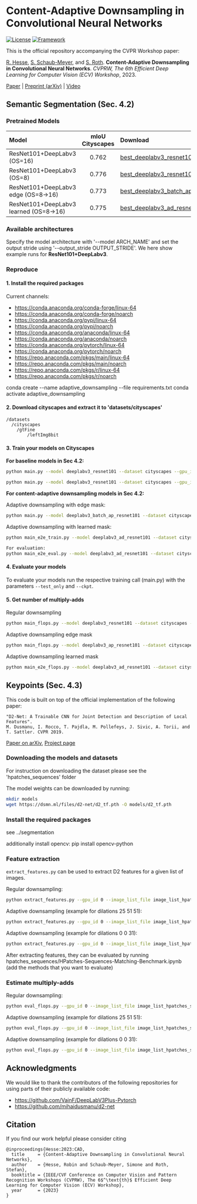 # Content-Adaptive Downsampling in Convolutional Neural Networks
[![License](https://img.shields.io/badge/License-Apache%202.0-blue.svg)](https://opensource.org/licenses/Apache-2.0)
[![Framework](https://img.shields.io/badge/PyTorch-%23EE4C2C.svg?&logo=PyTorch&logoColor=white)](https://pytorch.org/)

This is the official repository accompanying the CVPR Workshop paper:

[R. Hesse](https://robinhesse.github.io/), [S. Schaub-Meyer](https://schaubsi.github.io/), and [S. Roth](https://www.visinf.tu-darmstadt.de/visual_inference/people_vi/stefan_roth.en.jsp). **Content-Adaptive Downsampling in Convolutional Neural Networks**. _CVPRW, The 6th Efficient Deep Learning for Computer Vision (ECV) Workshop_, 2023.

[Paper](https://openaccess.thecvf.com/content/CVPR2023W/ECV/papers/Hesse_Content-Adaptive_Downsampling_in_Convolutional_Neural_Networks_CVPRW_2023_paper.pdf) | [Preprint (arXiv)](https://arxiv.org/abs/2305.09504) | [Video](https://www.youtube.com/watch?v=E4iJPpWaJso)

## Semantic Segmentation (Sec. 4.2)

### Pretrained Models

| Model       | mIoU Cityscapes  | Download |
| :---        |     :---:       | :---     |
| ResNet101+DeepLabv3 (OS=16)     | 0.762           | [best_deeplabv3_resnet101_cityscapes_os16_seed1.pth](https://download.visinf.tu-darmstadt.de/data/2023-cvpr-hesse-cad/best_deeplabv3_resnet101_cityscapes_os16_seed1.pth)| 
| ResNet101+DeepLabv3 (OS=8)   | 0.776           | [best_deeplabv3_resnet101_cityscapes_os8_seed1.pth](https://download.visinf.tu-darmstadt.de/data/2023-cvpr-hesse-cad/best_deeplabv3_resnet101_cityscapes_os8_seed1.pth) | 
| ResNet101+DeepLabv3 edge (OS=8->16)       | 0.773           | [best_deeplabv3_batch_ap_resnet101_cityscapes_os8_modeedges_os16till8_seed2_trimapwidth11_threshold0.15.pth](https://download.visinf.tu-darmstadt.de/data/2023-cvpr-hesse-cad/best_deeplabv3_batch_ap_resnet101_cityscapes_os8_modeedges_os16till8_seed2_trimapwidth11_threshold0.15.pth) | 
| ResNet101+DeepLabv3 learned (OS=8->16)     | 0.775           | [best_deeplabv3_ad_resnet101_cityscapes_modeend2end_seed0_default_tau1.0_lowresactive0.5_w_downsample_shared_andbatchnorm_shared.pth](https://download.visinf.tu-darmstadt.de/data/2023-cvpr-hesse-cad/best_deeplabv3_ad_resnet101_cityscapes_modeend2end_seed0_default_tau1.0_lowresactive0.5_w_downsample_shared_andbatchnorm_shared.pth) | 

### Available architectures

Specify the model architecture with '--model ARCH_NAME' and set the output stride using '--output_stride OUTPUT_STRIDE'. We here show example runs for **ResNet101+DeepLabv3**.

### Reproduce

#### 1. Install the required packages

Current channels:
- https://conda.anaconda.org/conda-forge/linux-64
- https://conda.anaconda.org/conda-forge/noarch
- https://conda.anaconda.org/pypi/linux-64
- https://conda.anaconda.org/pypi/noarch
- https://conda.anaconda.org/anaconda/linux-64
- https://conda.anaconda.org/anaconda/noarch
- https://conda.anaconda.org/pytorch/linux-64
- https://conda.anaconda.org/pytorch/noarch
- https://repo.anaconda.com/pkgs/main/linux-64
- https://repo.anaconda.com/pkgs/main/noarch
- https://repo.anaconda.com/pkgs/r/linux-64
- https://repo.anaconda.com/pkgs/r/noarch

conda create --name adaptive_downsampling --file requirements.txt
conda activate adaptive_downsampling

#### 2. Download cityscapes and extract it to 'datasets/cityscapes'

```
/datasets
  /cityscapes
  	/gtFine
		/leftImg8bit
```

#### 3. Train your models on Cityscapes

**For baseline models in Sec 4.2:**


```bash
python main.py --model deeplabv3_resnet101 --dataset cityscapes --gpu_id 0 --lr 0.1 --crop_size 768 --batch_size 8 --output_stride 16 --data_root /datasets/cityscapes --random_seed 0

python main.py --model deeplabv3_resnet101 --dataset cityscapes --gpu_id 0 --lr 0.1 --crop_size 768 --batch_size 8 --output_stride 8 --data_root /datasets/cityscapes --random_seed 0
```

**For content-adaptive downsampling models in Sec 4.2:**

Adaptive downsampling with edge mask:

```bash
python main.py --model deeplabv3_batch_ap_resnet101 --dataset cityscapes --gpu_id 0 --lr 0.1 --crop_size 768 --batch_size 8 --output_stride 8 --data_root /datasets/cityscapes --trimap_width 11 --pooling_mask_mode edges_os16till8 --pooling_mask_edge_detection_treshold [0.15, 0.35, 0.95] --random_seed 0 --exp_name trimapwidth11_threshold[0.15, 0.35, 0.95]
```

Adaptive downsampling with learned mask:

```bash
python main_e2e_train.py --model deeplabv3_ad_resnet101 --dataset cityscapes --gpu_id 0 --lr 0.1 --crop_size 768 --batch_size 8 --data_root /datasets/cityscapes --random_seed 0 --exp_name default_tau1.0_lowresactive0.5_w_downsample_shared_andbatchnorm_shared --val_interval 100 --tau 1 --low_res_active 0.5

For evaluation:
python main_e2e_eval.py --model deeplabv3_ad_resnet101 --dataset cityscapes --gpu_id 0 --crop_size 768 --data_root /datasets/cityscapes --random_seed 0 --tau 1 --ckpt ./best_deeplabv3_ad_resnet101_cityscapes_modeend2end_seed0_default_tau1.0_lowresactive0.5_w_downsample_shared_andbatchnorm_shared.pth
```

#### 4. Evaluate your models

To evaluate your models run the respective training call (main.py) with the parameters ```--test_only``` and ```--ckpt```. 

#### 5. Get number of multiply-adds

Regular downsampling

```bash
python main_flops.py --model deeplabv3_resnet101 --dataset cityscapes --gpu_id 0 --output_stride [8,16] --data_root /datasets/cityscapes
```

Adaptive downsampling edge mask

```bash
python main_flops.py --model deeplabv3_ap_resnet101 --dataset cityscapes --gpu_id 0 --output_stride 8 --output_stride_from_trained 8 --data_root /datasets/cityscapes --pooling_mask_mode edges_os16till8 --trimap_width 11 --pooling_mask_edge_detection_treshold [0.15, 0.35, 0.95]
```

Adaptive downsampling learned mask

```bash
python main_e2e_flops.py --model deeplabv3_ad_resnet101 --dataset cityscapes --gpu_id 0 --crop_size 768 --data_root /datasets/cityscapes --random_seed 0 --ckpt ./best_deeplabv3_ad_resnet101_cityscapes_modeend2end_seed0_default_tau1.0_lowresactive0.5_w_downsample_shared_andbatchnorm_shared.pth
```

## Keypoints (Sec. 4.3)

This code is built on top of the official implementation of the following paper:

```text
"D2-Net: A Trainable CNN for Joint Detection and Description of Local Features".
M. Dusmanu, I. Rocco, T. Pajdla, M. Pollefeys, J. Sivic, A. Torii, and T. Sattler. CVPR 2019.
```

[Paper on arXiv](https://arxiv.org/abs/1905.03561), [Project page](https://dsmn.ml/publications/d2-net.html)

### Downloading the models and datasets

For instruction on downloading the dataset please see the 'hpatches_sequences' folder

The model weights can be downloaded by running:

```bash
mkdir models
wget https://dsmn.ml/files/d2-net/d2_tf.pth -O models/d2_tf.pth
```

### Install the required packages

see ../segmentation

additionally install opencv:
pip install opencv-python

### Feature extraction

`extract_features.py` can be used to extract D2 features for a given list of images. 

Regular downsampling:
```bash
python extract_features.py --gpu_id 0 --image_list_file image_list_hpatches_sequences.txt --model_file models/d2_tf.pth --output_extension .sift_d2net_os[1,2,4,8]_512kpts --output_stride [1,2,4,8] --nr_keypoints 512
```

Adaptive downsampling (example for dilations 25 51 51):
```bash
python extract_features.py --gpu_id 0 --image_list_file image_list_hpatches_sequences.txt --model_file models/d2_tf.pth --output_extension .sift_apd2net_os1_512kpts_dils_25_51_51 --output_stride 1 --nr_keypoints 512 --des APD2Net --dilations 25 51 51
```

Adaptive downsampling (example for dilations 0 0 31):
```bash
python extract_features.py --gpu_id 0 --image_list_file image_list_hpatches_sequences.txt --model_file models/d2_tf.pth --output_extension .sift_apd2net_os4_512kpts_dils_0_0_31 --output_stride 4 --nr_keypoints 512 --des APD2Net --dilations 31
```

After extracting features, they can be evaluated by running hpatches_sequences/HPatches-Sequences-Matching-Benchmark.ipynb (add the methods that you want to evaluate)

### Estimate multiply-adds

Regular downsampling:
```bash
python eval_flops.py --gpu_id 0 --image_list_file image_list_hpatches_sequences.txt --output_stride [1,2,4,8] --nr_keypoints 512
```

Adaptive downsampling (example for dilations 25 51 51):
```bash
python eval_flops.py --gpu_id 0 --image_list_file image_list_hpatches_sequences.txt --output_stride 1 --nr_keypoints 512 --des APD2Net --dilations 25 51 51
```

Adaptive downsampling (example for dilations 0 0 31):
```bash
python eval_flops.py --gpu_id 0 --image_list_file image_list_hpatches_sequences.txt --output_stride 4 --nr_keypoints 512 --des APD2Net --dilations 0 0 31
```

## Acknowledgments

We would like to thank the contributors of the following repositories for using parts of their publicly available code:
- https://github.com/VainF/DeepLabV3Plus-Pytorch
- https://github.com/mihaidusmanu/d2-net

## Citation
If you find our work helpful please consider citing
```
@inproceedings{Hesse:2023:CAD,
  title     = {Content-Adaptive Downsampling in Convolutional Neural Networks},
  author    = {Hesse, Robin and Schaub-Meyer, Simone and Roth, Stefan},
  booktitle = {IEEE/CVF Conference on Computer Vision and Pattern Recognition Workshops (CVPRW), The 6$^\text{th}$ Efficient Deep Learning for Computer Vision (ECV) Workshop},
  year      = {2023}
}
```
